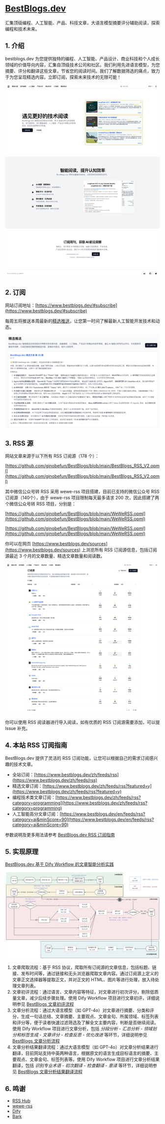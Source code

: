 # [BestBlogs.dev](https://bestblogs.dev)

汇集顶级编程、人工智能、产品、科技文章，大语言模型摘要评分辅助阅读，探索编程和技术未来。

## 1. 介绍

bestblogs.dev 为您提供独特的编程、人工智能、产品设计、商业科技和个人成长领域的价值导向内容，汇集自顶级技术公司和社区。我们利用先进语言模型，为您摘要、评分和翻译这些文章，节省您的阅读时间。我们了解数据筛选的痛点，致力于为您呈现精选内容。立即订阅，探索未来技术的无限可能！

![主要特性](./images/main_page_v2.png)

## 2. 订阅

网站订阅地址：[https://www.bestblogs.dev/#subscribe](https://www.bestblogs.dev/#subscribe)

每周五将推送本周最新的[精选推送](https://www.bestblogs.dev/newsletter)，让您第一时间了解最新人工智能开发技术和动态。

![精选推送](./images/newsletter_list_v2.png)

## 3. RSS 源

网站文章来源于以下所有 RSS 订阅源（178 个）：

[https://github.com/ginobefun/BestBlogs/blob/main/BestBlogs_RSS_V2.opml](https://github.com/ginobefun/BestBlogs/blob/main/BestBlogs_RSS_V2.opml)

其中微信公众号转 RSS 采用 wewe-rss 项目搭建，目前已支持的微信公众号 RSS 订阅源（140个），由于 wewe-rss 项目限制每天最多请求 200 次，因此搭建了两个微信公众号转 RSS 项目，分别是：

[https://github.com/ginobefun/BestBlogs/blob/main/WeWeRSS.opml](https://github.com/ginobefun/BestBlogs/blob/main/WeWeRSS.opml)

[https://github.com/ginobefun/BestBlogs/blob/main/WeWeRSS.opml](https://github.com/ginobefun/BestBlogs/blob/main/WeWeRSS.opml)



你可以在网页 [https://www.bestblogs.dev/sources](https://www.bestblogs.dev/sources) 上浏览所有 RSS 订阅源信息，包括订阅源最近 3 个月的文章数量、精选文章数量和阅读数。

![Sources Page](./images/source_page_v2.png)

你可以使用 RSS 阅读器进行导入阅读，如有优质的 RSS 订阅源需要添加，可以提 Issue 补充。

## 4. 本站 RSS 订阅指南

BestBlogs.dev 提供了灵活的 RSS 订阅功能，让您可以根据自己的需求订阅感兴趣的技术文章。

- 全站订阅：[https://www.bestblogs.dev/zh/feeds/rss](https://www.bestblogs.dev/zh/feeds/rss)
- 精选文章订阅：[https://www.bestblogs.dev/zh/feeds/rss?featured=y](https://www.bestblogs.dev/zh/feeds/rss?featured=y)
- 编程技术类文章订阅：[https://www.bestblogs.dev/zh/feeds/rss?category=programming](https://www.bestblogs.dev/zh/feeds/rss?category=programming)
- 人工智能高分文章订阅：[https://www.bestblogs.dev/en/feeds/rss?category=ai&minScore=90](https://www.bestblogs.dev/en/feeds/rss?category=ai&minScore=90)

参数说明及更多用法请参考 [BestBlogs.dev RSS 订阅指南](./BestBlogs_RSS_Doc.md)

## 5. 实现原理

[BestBlogs.dev 基于 Dify Workflow 的文章智能分析实践](./flows/Dify/BestBlogs.dev%20基于%20Dify%20Workflow%20的文章智能分析实践.md)

![Main Flow](./flows/Dify/flowImages/bestblogs_main_flow.png)

1. 文章爬取流程：基于 RSS 协议，爬取所有订阅源的文章信息，包括标题、链接、发布时间等，通过链接和无头浏览器爬取文章内容。通过订阅源上定义的文章正文选择器等提取正文，并对正文的 HTML、图片等进行处理，放入待处理文章列表。
2. 文章初评流程：通过语言、文章内容等特征，对文章进行初次评分，剔除低质量文章，减少后续步骤处理。使用 Dify Workflow 项目进行文章初评，详细说明参见 [BestBlogs 文章初评流程](./flows/Dify/ArticleFIlterFlow.md)
3. 文章分析流程：通过大语言模型（如 GPT-4o）对文章进行摘要、分类和评分，生成一句话总结、文章摘要、主要观点、文章金句、所属领域、标签列表和评分等，便于读者快速过滤筛选及了解全文主要内容，判断是否继续阅读。使用 Dify Workflow 项目进行文章分析，包括 *分段分析 - 汇总分析 - 领域划分和标签生成 - 文章评分 - 检查反思 - 优化改进* 等环节，详细说明参见 [BestBlogs 文章分析流程](./flows/Dify/ArticleAnalysisFlow.md)
4. 文章分析结果翻译流程：通过大语言模型（如 GPT-4o）对文章分析结果进行翻译，目前网站支持中英两种语言，根据原文的语言生成目标语言的摘要、主要观点、文章金句、标签列表等。使用 Dify Workflow 项目进行文章分析结果翻译，包括 *识别专业术语 - 初次翻译 - 检查翻译 - 意译* 等环节，详细说明参见 [BestBlogs 文章分析结果翻译流程](./flows/Dify/ArticleAnalysisResultTranslateFlow.md)

## 6. 鸣谢

- [RSS Hub](https://github.com/DIYgod/RSSHub)
- [wewe-rss](https://github.com/cooderl/wewe-rss)
- [Dify](https://github.com/langgenius/dify)
- [Bark](https://github.com/Finb/Bark)
